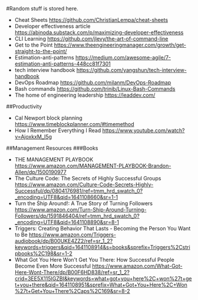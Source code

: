 #Random stuff is stored here.
* Cheat Sheets https://github.com/ChristianLempa/cheat-sheets 
* Developer effectiveness article https://abinoda.substack.com/p/maximizing-developer-effectiveness
* CLI Learning https://github.com/jlevy/the-art-of-command-line
* Get to the Point https://www.theengineeringmanager.com/growth/get-straight-to-the-point/
* Estimation-anti-patterns https://medium.com/awesome-agile/7-estimation-anti-patterns-448cc81f7301
* tech interview handbook https://github.com/yangshun/tech-interview-handbook
* DevOps Roadmap https://github.com/milanm/DevOps-Roadmap
* Bash commands https://github.com/trinib/Linux-Bash-Commands
* The home of engineering leadership https://leaddev.com/ 

##Productivity
* Cal Newport block planning https://www.timeblockplanner.com/#timemethod
* How I Remember Everything I Read https://www.youtube.com/watch?v=AjoxkxM_I5g

##Management Resources
###Books
* THE MANAGEMENT PLAYBOOK https://www.amazon.com/MANAGEMENT-PLAYBOOK-Brandon-Allen/dp/1500190977
* The Culture Code: The Secrets of Highly Successful Groups https://www.amazon.com/Culture-Code-Secrets-Highly-Successful/dp/0804176981/ref=tmm_hrd_swatch_0?_encoding=UTF8&qid=1641108660&sr=1-1
* Turn the Ship Around!: A True Story of Turning Followers https://www.amazon.com/Turn-Ship-Around-Turning-Followers/dp/1591846404/ref=tmm_hrd_swatch_0?_encoding=UTF8&qid=1641108890&sr=8-1
* Triggers: Creating Behavior That Lasts - Becoming the Person You Want to Be https://www.amazon.com/Triggers-audiobook/dp/B00UKE4ZZ2/ref=sr_1_2?keywords=triggers&qid=1641108914&s=books&sprefix=Triggers%2Cstripbooks%2C198&sr=1-2
* What Got You Here Won't Get You There: How Successful People Become Even More Successful https://www.amazon.com/What-Got-Here-Wont-There/dp/B00F6HD838/ref=sr_1_2?crid=3EE5X115IGZBI&keywords=what+got+you+here%2C+won%27t+get+you+there&qid=1641108951&sprefix=What+Got+You+Here%2C+Won%27t+Get+You+There%2Caps%2C169&sr=8-2
